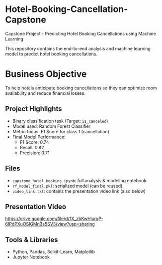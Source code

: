 # Hotel-Booking-Cancellation-Capstone
Capstone Project - Predicting Hotel Booking Cancellations using Machine Learning

This repository contains the end-to-end analysis and machine learning model to predict hotel booking cancellations.

# Business Objective
To help hotels anticipate booking cancellations so they can optimize room availability and reduce financial losses.

## Project Highlights
- Binary classification task (Target: `is_canceled`)
- Model used: Random Forest Classifier
- Metric focus: F1 Score for class 1 (cancellation)
- Final Model Performance:
  - F1 Score: 0.74
  - Recall: 0.82
  - Precision: 0.71

## Files
- `capstone_hotel_booking.ipynb`: full analysis & modeling notebook
- `rf_model_final.pkl`: serialized model (can be reused)
- `video_link.txt`: contains the presentation video link (also below)

## Presentation Video
https://drive.google.com/file/d/1X_zbKwHlurqP-6IPdPXuOSlGMn3s5SV3/view?usp=sharing

## Tools & Libraries
- Python, Pandas, Scikit-Learn, Matplotlib
- Jupyter Notebook

